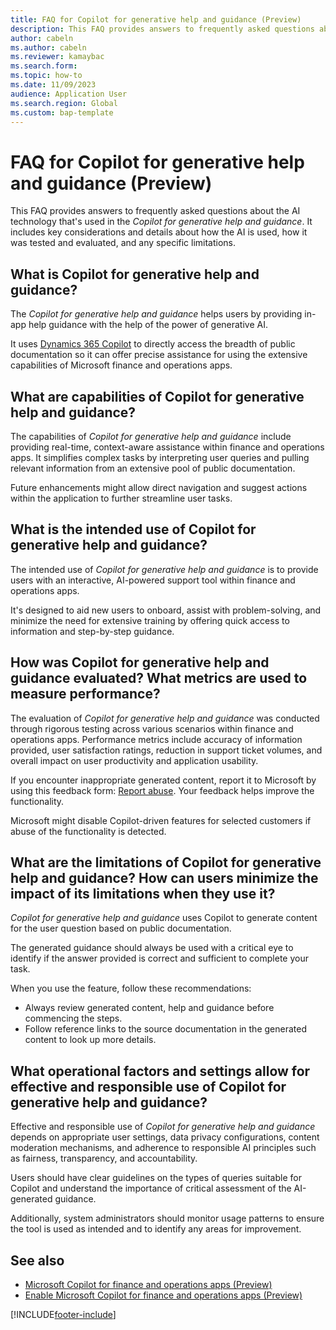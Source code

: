```yaml
---
title: FAQ for Copilot for generative help and guidance (Preview)
description: This FAQ provides answers to frequently asked questions about the AI technology that's used in the Copilot for generative help and guidance. It includes key considerations and details about how the AI is used, how it was tested and evaluated, and any specific limitations.
author: cabeln
ms.author: cabeln
ms.reviewer: kamaybac
ms.search.form:
ms.topic: how-to
ms.date: 11/09/2023
audience: Application User
ms.search.region: Global
ms.custom: bap-template
---
```


# FAQ for Copilot for generative help and guidance (Preview)

This FAQ provides answers to frequently asked questions about the AI technology that's used in the *Copilot for generative help and guidance*. It includes key considerations and details about how the AI is used, how it was tested and evaluated, and any specific limitations.

## What is Copilot for generative help and guidance?

The *Copilot for generative help and guidance* helps users by providing in-app help guidance with the help of the power of generative AI.

It uses [Dynamics 365 Copilot](/power-platform/transparency-note-copilot-data-security-privacy) to directly access the breadth of public documentation so it can offer precise assistance for using the extensive capabilities of Microsoft finance and operations apps.

## What are capabilities of Copilot for generative help and guidance?

The capabilities of *Copilot for generative help and guidance* include providing real-time, context-aware assistance within finance and operations apps. It simplifies complex tasks by interpreting user queries and pulling relevant information from an extensive pool of public documentation.

Future enhancements might allow direct navigation and suggest actions within the application to further streamline user tasks.

## What is the intended use of Copilot for generative help and guidance?

The intended use of *Copilot for generative help and guidance* is to provide users with an interactive, AI-powered support tool within finance and operations apps.

It's designed to aid new users to onboard, assist with problem-solving, and minimize the need for extensive training by offering quick access to information and step-by-step guidance.

## How was Copilot for generative help and guidance evaluated? What metrics are used to measure performance?

The evaluation of *Copilot for generative help and guidance* was conducted through rigorous testing across various scenarios within finance and operations apps. Performance metrics include accuracy of information provided, user satisfaction ratings, reduction in support ticket volumes, and overall impact on user productivity and application usability.

If you encounter inappropriate generated content, report it to Microsoft by using this feedback form: [Report abuse](https://msrc.microsoft.com/report/abuse?ThreatType=URL&IncidentType=Responsible%20AI&SourceUrl=https://dynamics.microsoft.com/supply-chain-management/overview/). Your feedback helps improve the functionality.

Microsoft might disable Copilot-driven features for selected customers if abuse of the functionality is detected.

## What are the limitations of Copilot for generative help and guidance? How can users minimize the impact of its limitations when they use it?

*Copilot for generative help and guidance* uses Copilot to generate content for the user question based on public documentation.

The generated guidance should always be used with a critical eye to identify if the answer provided is correct and sufficient to complete your task.

When you use the feature, follow these recommendations:

- Always review generated content, help and guidance before commencing the steps.
- Follow reference links to the source documentation in the generated content to look up more details.

## What operational factors and settings allow for effective and responsible use of Copilot for generative help and guidance?

Effective and responsible use of *Copilot for generative help and guidance* depends on appropriate user settings, data privacy configurations, content moderation mechanisms, and adherence to responsible AI principles such as fairness, transparency, and accountability.

Users should have clear guidelines on the types of queries suitable for Copilot and understand the importance of critical assessment of the AI-generated guidance.

Additionally, system administrators should monitor usage patterns to ensure the tool is used as intended and to identify any areas for improvement.

## See also

- [Microsoft Copilot for finance and operations apps (Preview)](copilot-for-finance-operations.md)
- [Enable Microsoft Copilot for finance and operations apps (Preview)](../../dev-itpro/copilot/enable-copilot.md)

[!INCLUDE[footer-include](../../../includes/footer-banner.md)]